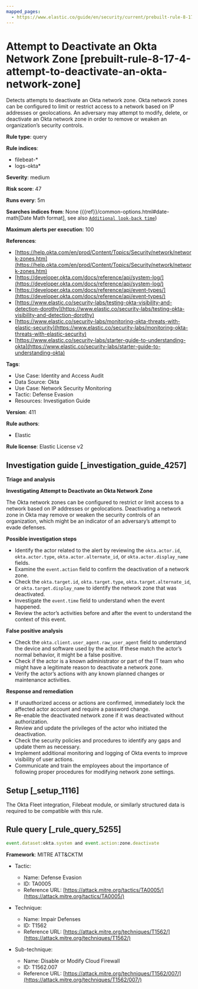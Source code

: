 ```yaml
---
mapped_pages:
  - https://www.elastic.co/guide/en/security/current/prebuilt-rule-8-17-4-attempt-to-deactivate-an-okta-network-zone.html
---
```


# Attempt to Deactivate an Okta Network Zone [prebuilt-rule-8-17-4-attempt-to-deactivate-an-okta-network-zone]

Detects attempts to deactivate an Okta network zone. Okta network zones can be configured to limit or restrict access to a network based on IP addresses or geolocations. An adversary may attempt to modify, delete, or deactivate an Okta network zone in order to remove or weaken an organization’s security controls.

**Rule type**: query

**Rule indices**:

* filebeat-*
* logs-okta*

**Severity**: medium

**Risk score**: 47

**Runs every**: 5m

**Searches indices from**: None ({{ref}}/common-options.html#date-math[Date Math format], see also [`Additional look-back time`](docs-content://solutions/security/detect-and-alert/create-detection-rule.md#rule-schedule))

**Maximum alerts per execution**: 100

**References**:

* [https://help.okta.com/en/prod/Content/Topics/Security/network/network-zones.htm](https://help.okta.com/en/prod/Content/Topics/Security/network/network-zones.htm)
* [https://developer.okta.com/docs/reference/api/system-log/](https://developer.okta.com/docs/reference/api/system-log/)
* [https://developer.okta.com/docs/reference/api/event-types/](https://developer.okta.com/docs/reference/api/event-types/)
* [https://www.elastic.co/security-labs/testing-okta-visibility-and-detection-dorothy](https://www.elastic.co/security-labs/testing-okta-visibility-and-detection-dorothy)
* [https://www.elastic.co/security-labs/monitoring-okta-threats-with-elastic-security](https://www.elastic.co/security-labs/monitoring-okta-threats-with-elastic-security)
* [https://www.elastic.co/security-labs/starter-guide-to-understanding-okta](https://www.elastic.co/security-labs/starter-guide-to-understanding-okta)

**Tags**:

* Use Case: Identity and Access Audit
* Data Source: Okta
* Use Case: Network Security Monitoring
* Tactic: Defense Evasion
* Resources: Investigation Guide

**Version**: 411

**Rule authors**:

* Elastic

**Rule license**: Elastic License v2

## Investigation guide [_investigation_guide_4257]

**Triage and analysis**

**Investigating Attempt to Deactivate an Okta Network Zone**

The Okta network zones can be configured to restrict or limit access to a network based on IP addresses or geolocations. Deactivating a network zone in Okta may remove or weaken the security controls of an organization, which might be an indicator of an adversary’s attempt to evade defenses.

**Possible investigation steps**

* Identify the actor related to the alert by reviewing the `okta.actor.id`, `okta.actor.type`, `okta.actor.alternate_id`, or `okta.actor.display_name` fields.
* Examine the `event.action` field to confirm the deactivation of a network zone.
* Check the `okta.target.id`, `okta.target.type`, `okta.target.alternate_id`, or `okta.target.display_name` to identify the network zone that was deactivated.
* Investigate the `event.time` field to understand when the event happened.
* Review the actor’s activities before and after the event to understand the context of this event.

**False positive analysis**

* Check the `okta.client.user_agent.raw_user_agent` field to understand the device and software used by the actor. If these match the actor’s normal behavior, it might be a false positive.
* Check if the actor is a known administrator or part of the IT team who might have a legitimate reason to deactivate a network zone.
* Verify the actor’s actions with any known planned changes or maintenance activities.

**Response and remediation**

* If unauthorized access or actions are confirmed, immediately lock the affected actor account and require a password change.
* Re-enable the deactivated network zone if it was deactivated without authorization.
* Review and update the privileges of the actor who initiated the deactivation.
* Check the security policies and procedures to identify any gaps and update them as necessary.
* Implement additional monitoring and logging of Okta events to improve visibility of user actions.
* Communicate and train the employees about the importance of following proper procedures for modifying network zone settings.


## Setup [_setup_1116]

The Okta Fleet integration, Filebeat module, or similarly structured data is required to be compatible with this rule.


## Rule query [_rule_query_5255]

```js
event.dataset:okta.system and event.action:zone.deactivate
```

**Framework**: MITRE ATT&CKTM

* Tactic:

    * Name: Defense Evasion
    * ID: TA0005
    * Reference URL: [https://attack.mitre.org/tactics/TA0005/](https://attack.mitre.org/tactics/TA0005/)

* Technique:

    * Name: Impair Defenses
    * ID: T1562
    * Reference URL: [https://attack.mitre.org/techniques/T1562/](https://attack.mitre.org/techniques/T1562/)

* Sub-technique:

    * Name: Disable or Modify Cloud Firewall
    * ID: T1562.007
    * Reference URL: [https://attack.mitre.org/techniques/T1562/007/](https://attack.mitre.org/techniques/T1562/007/)




